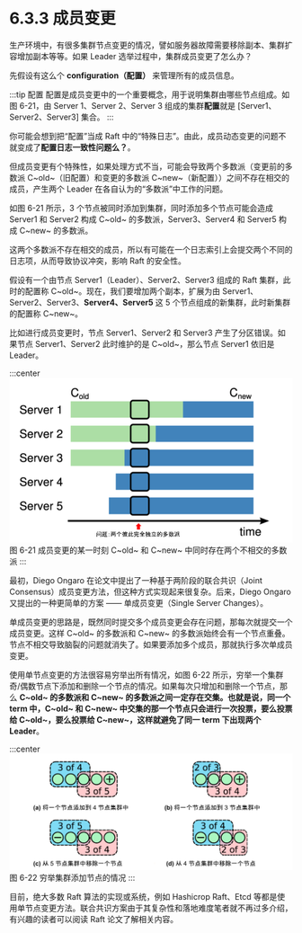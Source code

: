 # 6.3.3 成员变更

生产环境中，有很多集群节点变更的情况，譬如服务器故障需要移除副本、集群扩容增加副本等等。如果 Leader 选举过程中，集群成员变更了怎么办？

先假设有这么个 **configuration（配置）** 来管理所有的成员信息。

:::tip 配置
配置是成员变更中的一个重要概念，用于说明集群由哪些节点组成。如图 6-21，由 Server 1、Server 2、Server 3 组成的集群**配置**就是 [Server1、Server2、Server3] 集合。
:::

你可能会想到把“配置”当成 Raft 中的“特殊日志”。由此，成员动态变更的问题不就变成了**配置日志一致性问题么？**。

但成员变更有个特殊性，如果处理方式不当，可能会导致两个多数派（变更前的多数派 C~old~（旧配置）和变更的多数派 C~new~（新配置））之间不存在相交的成员，产生两个 Leader 在各自认为的“多数派”中工作的问题。

如图 6-21 所示，3 个节点被同时添加到集群，同时添加多个节点可能会造成 Server1 和 Server2 构成 C~old~ 的多数派，Server3、Server4 和 Server5 构成 C~new~ 的多数派。

这两个多数派不存在相交的成员，所以有可能在一个日志索引上会提交两个不同的日志项，从而导致协议冲突，影响 Raft 的安全性。

假设有一个由节点 Server1（Leader）、Server2、Server3 组成的 Raft 集群，此时的配置称 C~old~。现在，我们要增加两个副本，扩展为由 Server1、Server2、Server3、**Server4、Server5** 这 5 个节点组成的新集群，此时新集群的配置称 C~new~。

比如进行成员变更时，节点 Server1、Server2 和 Server3 产生了分区错误。如果节点 Server1、Server2 此时维护的是 C~old~，那么节点 Server1 依旧是 Leader。

:::center
  ![](../assets/raft-ConfChange.png) <br/>
  图 6-21 成员变更的某一时刻 C~old~ 和 C~new~ 中同时存在两个不相交的多数派
:::

最初，Diego Ongaro 在论文中提出了一种基于两阶段的联合共识（Joint Consensus）成员变更方法，但这种方式实现起来很复杂。后来，Diego Ongaro 又提出的一种更简单的方案 —— 单成员变更（Single Server Changes）。

单成员变更的思路是，既然同时提交多个成员变更会存在问题，那每次就提交一个成员变更。这样 C~old~ 的多数派和 C~new~ 的多数派始终会有一个节点重叠。节点不相交导致脑裂的问题就消失了。如果要添加多个成员，那就执行多次单成员变更。


使用单节点变更的方法很容易穷举出所有情况，如图 6-22 所示，穷举一个集群奇/偶数节点下添加和删除一个节点的情况。如果每次只增加和删除一个节点，那么 **C~old~ 的多数派和 C~new~ 的多数派之间一定存在交集。也就是说，同一个 term 中，C~old~ 和 C~new~ 中交集的那一个节点只会进行一次投票，要么投票给 C~old~，要么投票给 C~new~，这样就避免了同一 term 下出现两个 Leader**。

:::center
  ![](../assets/raft-single-server.svg) <br/>
  图 6-22 穷举集群添加节点的情况
:::


目前，绝大多数 Raft 算法的实现或系统，例如 Hashicrop Raft、Etcd 等都是使用单节点变更方法。联合共识方案由于其复杂性和落地难度笔者就不再过多介绍，有兴趣的读者可以阅读 Raft 论文了解相关内容。